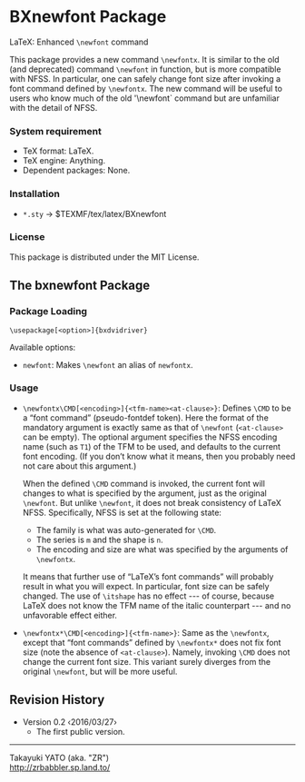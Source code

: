 BXnewfont Package
=================

LaTeX: Enhanced `\newfont` command

This package provides a new command `\newfontx`. It is similar to
the old (and deprecated) command `\newfont` in function, but is more
compatible with NFSS. In particular, one can safely change font size
after invoking a font command defined by `\newfontx`. The new command
will be useful to users who know much of the old '\newfont` command
but are unfamiliar with the detail of NFSS.

### System requirement

  * TeX format: LaTeX.
  * TeX engine: Anything.
  * Dependent packages: None.

### Installation

  - `*.sty` → $TEXMF/tex/latex/BXnewfont

### License

This package is distributed under the MIT License.

The bxnewfont Package
---------------------

### Package Loading

    \usepackage[<option>]{bxdvidriver}

Available options:

  * `newfont`: Makes `\newfont` an alias of `newfontx`.

### Usage

  * `\newfontx\CMD[<encoding>]{<tfm-name><at-clause>}`: Defines `\CMD`
    to be a “font command” (pseudo-fontdef token). Here the format
    of the mandatory argument is exactly same as that of `\newfont`
    (`<at-clause>` can be empty). The optional argument specifies the
    NFSS encoding name (such as `T1`) of the TFM to be used, and
    defaults to the current font encoding. (If you don’t know what
    it means, then you probably need not care about this argument.)

    When the defined `\CMD` command is invoked, the current font will
    changes to what is specified by the argument, just as the original
    `\newfont`. But unlike `\newfont`, it does not break consistency
    of LaTeX NFSS. Specifically, NFSS is set at the following state:

      - The family is what was auto-generated for `\CMD`.
      - The series is `m` and the shape is `n`.
      - The encoding and size are what was specified by the arguments
        of `\newfontx`.

    It means that further use of “LaTeX’s font commands” will
    probably result in what you will expect. In particular, font size
    can be safely changed. The use of `\itshape` has no effect ---
    of course, because LaTeX does not know the TFM name of the italic
    counterpart --- and no unfavorable effect either.

  * `\newfontx*\CMD[<encoding>]{<tfm-name>}`: Same as the `\newfontx`,
    except that “font commands” defined by `\newfontx*` does not
    fix font size (note the absence of `<at-clause>`). Namely, invoking
    `\CMD` does not change the current font size. This variant surely
    diverges from the original `\newfont`, but will be more useful.

Revision History
----------------

  * Version 0.2  ‹2016/03/27›
      - The first public version.

--------------------
Takayuki YATO (aka. "ZR")  
http://zrbabbler.sp.land.to/
